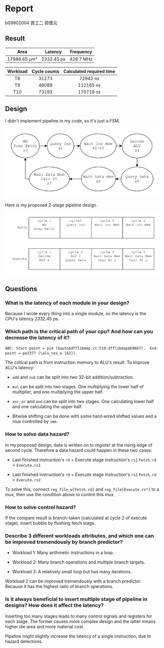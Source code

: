 # Report

b09902004 資工二 郭懷元

## Result

| Area         | Latency    | Frequency |
|:------------:|:----------:|:---------:|
| 17986.65 µm² | 2332.45 ps | 428.7 MHz |

| Workload | Cycle counts | Calculated required time |
|:--------:|:------------:|:------------------------:|
| T8       | 31273        | 72942 ns                 |
| T9       | 48089        | 112165 ns                |
| T10      | 73193        | 170719 ns                |

## Design

I didn't implement pipeline in my code, so it's just a FSM.

![](CPU-FSM.png)

Here is my proposed 2-stage pipeline design.

![](CPU-pipelined.png)

## Questions

### What is the latency of each module in your design?

Because I wrote every thing into a single module, so the latency is the CPU's latency 2332.45 ps.

### Which path is the critical path of your cpu? And how can you decrease the latency of it?

```
ABC: Start-point = pi4 ($auto$dfflibmap.cc:519:dfflibmap$69667).  End-point = po2377 (\alu_res_w [62]).
```

The critical path is from instruction memory to ALU's result. To improve ALU's latency:

- `add` and `sub` can be split into two 32-bit addition/subtraction.

- `mul` can be split into two stages. One multiplying the lower half of multiplier, and one multiplying the upper half.

- `xor`, `or` and `and` can be split into two stages. One calculating lower half and one calculating the upper half.

- Bitwise shifting can be done with some hard-wired shifted values and a mux controlled by `imm`.

### How to solve data hazard?

In my proposed design, data is written on to register at the rising edge of second cycle. Therefore a data hazard could happen in these two cases:

- Last finished instruction's `rd` = Execute stage instruction's `rs1`
  `Fetch.rd` = `Execute.rs1`

- Last finished instruction's `rd` = Execute stage instruction's `rs2`
  `Fetch.rd` = `Execute.rs2`

To solve this, connect `reg_file_w[Fetch.rd]` and `reg_file[Execute.rs*]` to a mux, then use the condition above to control this mux.

### How to solve control hazard?

If the compare result is branch-taken (calculated at cycle 2 of execute stage), insert bubble by flushing fetch stage.

### Describe 3 different workloads attributes, and which one can be improved tremendously by branch predictor?

- Workload 1: Many arithmetic instructions in a loop.

- Workload 2: Many branch operations and multiple branch targets.

- Workload 3: A relatively small loop but has many iterations.

Workload 2 can be improved tremendously with a branch predictor. Because it has the highest ratio of branch operations.

### Is it always beneficial to insert multiple stage of pipeline in designs? How does it affect the latency?

Inserting too many stages leads to many control signals and registers for each stage. The former causes more complex design and the latter means higher die area and more material cost.

Pipeline might slightly increase the latency of a single instruction, due to hazard detections.
